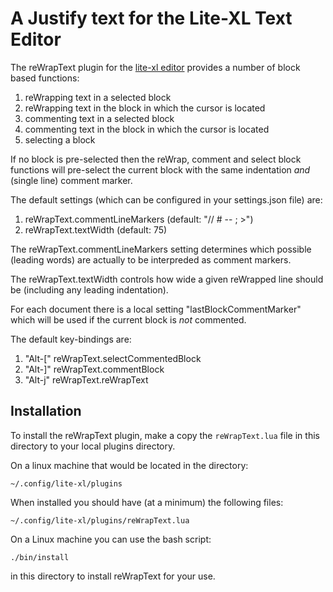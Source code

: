 # A Justify text for the Lite-XL Text Editor

The reWrapText plugin for the [lite-xl
editor](https://lite-xl.com/) provides a number of block 
based functions: 

1. reWrapping text in a selected block
2. reWrapping text in the block in which the cursor is located
3. commenting text in a selected block
4. commenting text in the block in which the cursor is located
5. selecting a block

If no block is pre-selected then the reWrap, comment and select block 
functions will pre-select the current block with the same indentation 
*and* (single line) comment marker. 

The default settings (which can be configured in your settings.json file) 
are: 

1. reWrapText.commentLineMarkers (default: "// # -- ; >")
2. reWrapText.textWidth          (default: 75)

The reWrapText.commentLineMarkers setting determines which possible 
(leading words) are actually to be interpreded as comment markers. 

The reWrapText.textWidth controls how wide a given reWrapped line should 
be (including any leading indentation).

For each document there is a local setting "lastBlockCommentMarker" which
will be used if the current block is *not* commented.

The default key-bindings are:

1. "Alt-[" reWrapText.selectCommentedBlock
2. "Alt-]" reWrapText.commentBlock
3. "Alt-j" reWrapText.reWrapText

## Installation

To install the reWrapText plugin, make a copy the `reWrapText.lua` file in
this directory to your local plugins directory.

On a linux machine that would be located in the directory:

    ~/.config/lite-xl/plugins

When installed you should have (at a minimum) the following files:

    ~/.config/lite-xl/plugins/reWrapText.lua

On a Linux machine you can use the bash script:

    ./bin/install

in this directory to install reWrapText for your use.

